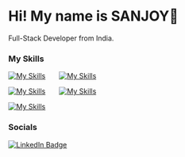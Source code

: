 Hi! My name is SANJOY👋 
========================================================================================================================================

Full-Stack Developer from India.
<br/>

### My Skills

[![My Skills](https://skillicons.dev/icons?i=js,ts,react,next)](https://skillicons.dev) &nbsp;&nbsp;&nbsp;&nbsp;&nbsp; [![My Skills](https://skillicons.dev/icons?i=tailwind,bootstrap,html,css)](https://skillicons.dev)
<br/>

[![My Skills](https://skillicons.dev/icons?i=python,fastapi,nodejs,express)](https://skillicons.dev) &nbsp;&nbsp;&nbsp;&nbsp;&nbsp; [![My Skills](https://skillicons.dev/icons?i=mongodb,mysql,git,github)](https://skillicons.dev)
<br/>

[![My Skills](https://skillicons.dev/icons?i=windows,linux,vscode,pycharm)](https://skillicons.dev)


### Socials

<div id="badges">
  <a href="https://www.linkedin.com/in/sanjoy-sarkar/">
    <img src="https://img.shields.io/badge/LinkedIn-blue?style=for-the-badge&logo=linkedin&logoColor=white" alt="LinkedIn Badge"/>
  </a>
</div>
